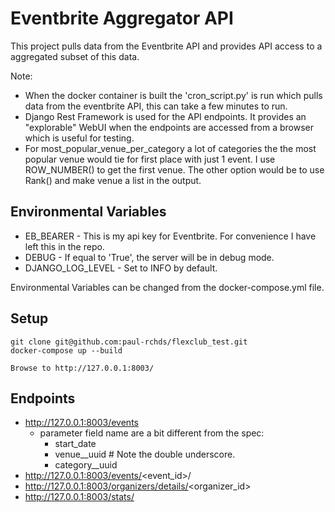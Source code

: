 # Eventbrite Aggregator API

This project pulls data from the Eventbrite API and provides API access to a aggregated subset of this data.

Note: 
* When the docker container is built the 'cron_script.py' is run which pulls data from the 
eventbrite API, this can take a few minutes to run.
* Django Rest Framework is used for the API endpoints. It provides an "explorable" WebUI when the 
endpoints are accessed from a browser which is useful for testing.
* For most_popular_venue_per_category a lot of categories the the most popular
venue would tie for first place with just 1 event. I use ROW_NUMBER() to get the first
venue. The other option would be to use Rank() and make venue a list in the output.

## Environmental Variables
* EB_BEARER - This is my api key for Eventbrite. For convenience I have left this in the repo.
* DEBUG - If equal to 'True', the server will be in debug mode. 
* DJANGO_LOG_LEVEL - Set to INFO by default.

Environmental Variables can be changed from the docker-compose.yml file.

## Setup
```
git clone git@github.com:paul-rchds/flexclub_test.git
docker-compose up --build

Browse to http://127.0.0.1:8003/
```

## Endpoints
* http://127.0.0.1:8003/events
    * parameter field name are a bit different from the spec:
        * start_date
        * venue__uuid # Note the double underscore.
        * category__uuid
* http://127.0.0.1:8003/events/<event_id>/
* http://127.0.0.1:8003/organizers/details/<organizer_id>
* http://127.0.0.1:8003/stats/


